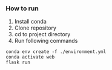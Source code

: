 ### How to run
1. Install conda
2. Clone repository
3. cd to project directory
4. Run following commands

```
conda env create -f ./environment.yml
conda activate web
flask run
```
